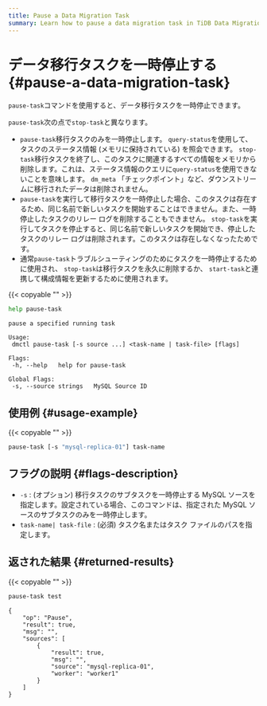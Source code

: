 ```yaml
---
title: Pause a Data Migration Task
summary: Learn how to pause a data migration task in TiDB Data Migration.
---
```


# データ移行タスクを一時停止する {#pause-a-data-migration-task}

`pause-task`コマンドを使用すると、データ移行タスクを一時停止できます。

`pause-task`次の点で`stop-task`と異なります。

-   `pause-task`移行タスクのみを一時停止します。 `query-status`を使用して、タスクのステータス情報 (メモリに保持されている) を照会できます。 `stop-task`移行タスクを終了し、このタスクに関連するすべての情報をメモリから削除します。これは、ステータス情報のクエリに`query-status`を使用できないことを意味します。 `dm_meta` 「チェックポイント」など、ダウンストリームに移行されたデータは削除されません。
-   `pause-task`を実行して移行タスクを一時停止した場合、このタスクは存在するため、同じ名前で新しいタスクを開始することはできません。また、一時停止したタスクのリレー ログを削除することもできません。 `stop-task`を実行してタスクを停止すると、同じ名前で新しいタスクを開始でき、停止したタスクのリレー ログは削除されます。このタスクは存在しなくなったためです。
-   通常`pause-task`トラブルシューティングのためにタスクを一時停止するために使用され、 `stop-task`は移行タスクを永久に削除するか、 `start-task`と連携して構成情報を更新するために使用されます。

{{< copyable "" >}}

```bash
help pause-task
```

```
pause a specified running task

Usage:
 dmctl pause-task [-s source ...] <task-name | task-file> [flags]

Flags:
 -h, --help   help for pause-task

Global Flags:
 -s, --source strings   MySQL Source ID
```

## 使用例 {#usage-example}

{{< copyable "" >}}

```bash
pause-task [-s "mysql-replica-01"] task-name
```

## フラグの説明 {#flags-description}

-   `-s` : (オプション) 移行タスクのサブタスクを一時停止する MySQL ソースを指定します。設定されている場合、このコマンドは、指定された MySQL ソースのサブタスクのみを一時停止します。
-   `task-name| task-file` : (必須) タスク名またはタスク ファイルのパスを指定します。

## 返された結果 {#returned-results}

{{< copyable "" >}}

```bash
pause-task test
```

```
{
    "op": "Pause",
    "result": true,
    "msg": "",
    "sources": [
        {
            "result": true,
            "msg": "",
            "source": "mysql-replica-01",
            "worker": "worker1"
        }
    ]
}
```
